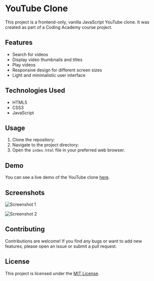 # YouTube Clone

This project is a frontend-only, vanilla JavaScript YouTube clone. It was created as part of a Coding Academy course project.

## Features

- Search for videos
- Display video thumbnails and titles
- Play videos
- Responsive design for different screen sizes
- Light and minimalistic user interface

## Technologies Used

- HTML5
- CSS3
- JavaScript

## Usage

1. Clone the repository: 
2. Navigate to the project directory:
3. Open the `index.html` file in your preferred web browser.

## Demo

You can see a live demo of the YouTube clone [here](https://tal0311.github.io/wikitube-v2/).

## Screenshots

![Screenshot 1](screenshots/screenshot1.png)

![Screenshot 2](screenshots/screenshot2.png)

## Contributing

Contributions are welcome! If you find any bugs or want to add new features, please open an issue or submit a pull request.

## License

This project is licensed under the [MIT License](LICENSE).



